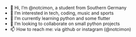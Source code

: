 - 👋 Hi, I’m @notcimon, a student from Southern Germany
- 👀 I’m interested in tech, coding, music and sports
- 🌱 I’m currently learning python and some flutter
- 💞️ I’m looking to collaborate on small python projects
- 📫 How to reach me: via github or instagram (@notcimon)

<!---
notcimon/notcimon is a ✨ special ✨ repository because its `README.md` (this file) appears on your GitHub profile.
You can click the Preview link to take a look at your changes.
--->
